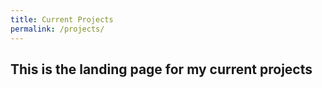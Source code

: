 ```yaml
---
title: Current Projects
permalink: /projects/
---
```


## This is the landing page for my current projects

